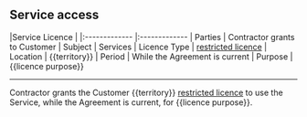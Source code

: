 ## Service access


|Service Licence | 
|:------------- |:-------------
| Parties | Contractor grants to Customer 
| Subject | Services
| Licence Type | [restricted licence](https://github.com/lawpatch/au-ip_license/blob/b109a2c8039df0fb564719810705b5b0f85e7593/au-license_ip_restrictive.md)
| Location | {{territory}}
| Period | While the Agreement is current
| Purpose |  {{licence purpose}}

<hr>

Contractor grants the Customer {{territory}} [restricted licence](https://github.com/lawpatch/au-ip_license/blob/b109a2c8039df0fb564719810705b5b0f85e7593/au-license_ip_restrictive.md) to use the Service, while the Agreement is current, for {{licence purpose}}.
